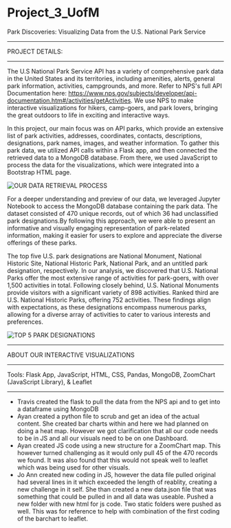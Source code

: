 # Project_3_UofM


Park Discoveries: Visualizing Data from the U.S. National Park Service

_____________________________________________________________________________________________________________________________
PROJECT DETAILS: 

_____________________________________________________________________________________________________________________________


The U.S National Park Service API has a variety of comprehensive park data in the United States and its territories, including amenities, alerts, general park information, activities, campgrounds, and more. Refer to NPS's full API Documentation here: https://www.nps.gov/subjects/developer/api-documentation.htm#/activities/getActivities. We use NPS to make interactive visualizations for hikers, camp-goers, and park lovers, bringing the great outdoors to life in exciting and interactive ways. 

In this project, our main focus was on API parks, which provide an extensive list of park activities, addresses, coordinates, contacts, descriptions, designations, park names, images, and weather information. To gather this park data, we utilized API calls within a Flask app, and then connected the retrieved data to a MongoDB database. From there, we used JavaScript to process the data for the visualizations, which were integrated into a Bootstrap HTML page.


![OUR DATA RETRIEVAL PROCESS](dataprocess.png)


For a deeper understanding and preview of our data, we leveraged Jupyter Notebook to access the MongoDB database containing the park data. The dataset consisted of 470 unique records, out of which 36 had unclassified park designations.By following this approach, we were able to present an informative and visually engaging representation of park-related information, making it easier for users to explore and appreciate the diverse offerings of these parks. 

The top five U.S. park designations are National Monument, National Historic Site, National Historic Park, National Park, and an untitled park designation, respectively. In our analysis, we discovered that U.S. National Parks offer the most extensive range of activities for park-goers, with over 1,500 activities in total. Following closely behind, U.S. National Monuments provide visitors with a significant variety of 898 activities. Ranked third are U.S. National Historic Parks, offering 752 activities. These findings align with expectations, as these designations encompass numerous parks, allowing for a diverse array of activities to cater to various interests and preferences. 

![TOP 5 PARK DESIGNATIONS](barScreenshot)


__________________________________________________________________________________________________________________________________

ABOUT OUR INTERACTIVE VISUALIZATIONS

___________________________________________________________________________________________________________________________________







Tools: Flask App, JavaScript, HTML, CSS, Pandas, MongoDB, ZoomChart (JavaScript Library), & Leaflet

______________________________________________________________________________________________________________________________

- Travis created the flask to pull the data from the NPS api and to get into a dataframe using MongoDB
- Ayan created a python file to scrub and get an idea of the actual content.  She created bar charts within and here we had planned on doing a heat map.  However we got clarification that all our code needs to be in JS and all our visuals need to be on one Dashboard.
- Ayan created JS code using a new structure for a ZoomChart map.  This however turned challenging as it would only pull 45 of the 470 records we found.  It was also found that this would not speak well to leaflet which was being used for other visuals.
- Jo Ann created new coding in JS, however the data file pulled original had several lines in it which exceeded the length of reablity, creating a new challenge in it self.  She than created a new data.json file that was something that could be pulled in and all data was useable. Pushed a new folder with new html for js code.  Two static folders were pushed as well.  This was for reference to help with combination of the first coding of the barchart to leaflet.

